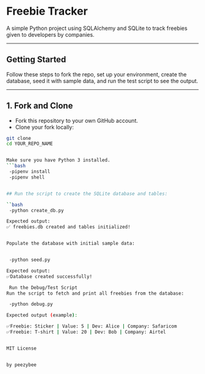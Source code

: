 # Freebie Tracker

A simple Python project using SQLAlchemy and SQLite to track freebies given to developers by companies.

---

## Getting Started

Follow these steps to fork the repo, set up your environment, create the database, seed it with sample data, and run the test script to see the output.

---

## 1. Fork and Clone

- Fork this repository to your own GitHub account.
- Clone your fork locally:

```bash
git clone 
cd YOUR_REPO_NAME


Make sure you have Python 3 installed.
```bash
 -pipenv install
 -pipenv shell


## Run the script to create the SQLite database and tables:

``bash
 -python create_db.py

Expected output:
✅ freebies.db created and tables initialized!


Populate the database with initial sample data:


 -python seed.py

Expected output:
✅Database created successfully!

 Run the Debug/Test Script
Run the script to fetch and print all freebies from the database:

 -python debug.py

Expected output (example):

✅Freebie: Sticker | Value: 5 | Dev: Alice | Company: Safaricom  
✅Freebie: T-shirt | Value: 20 | Dev: Bob | Company: Airtel


MIT License


by peezybee